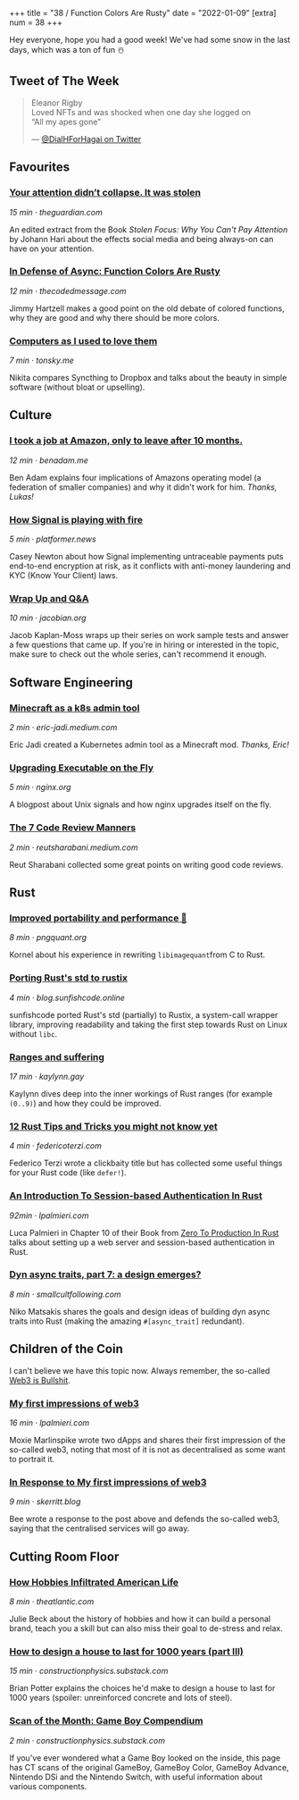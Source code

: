 +++
title = "38 / Function Colors Are Rusty"
date = "2022-01-09"
[extra]
num = 38
+++

Hey everyone, hope you had a good week! We've had some snow in the last days, which was a ton of fun ☃️

## Tweet of The Week

> Eleanor Rigby  
> Loved NFTs and was shocked when one day she logged on  
> “All my apes gone”
>
> — [@DialHForHagai on Twitter](https://twitter.com/DialHForHagai/status/1476693163276447748)

## Favourites
### [Your attention didn’t collapse. It was stolen](https://www.theguardian.com/science/2022/jan/02/attention-span-focus-screens-apps-smartphones-social-media)
_15 min · theguardian.com_

An edited extract from the Book _Stolen Focus: Why You Can't Pay Attention_ by Johann Hari about the effects social media and being always-on can have on your attention.

### [In Defense of Async: Function Colors Are Rusty](https://www.thecodedmessage.com/posts/async-colors/)
_12 min · thecodedmessage.com_

Jimmy Hartzell makes a good point on the old debate of colored functions, why they are good and why there should be more colors.

### [Computers as I used to love them](https://tonsky.me/blog/syncthing/)
_7 min · tonsky.me_

Nikita compares Syncthing to Dropbox and talks about the beauty in simple software (without bloat or upselling).

## Culture
### [I took a job at Amazon, only to leave after 10 months.](https://benadam.me/thoughts/my-experience-at-amazon/)
_12 min · benadam.me_

Ben Adam explains four implications of Amazons operating model (a federation of smaller companies) and why it didn't work for him. _Thanks, Lukas!_

### [How Signal is playing with fire](https://www.platformer.news/p/how-signal-is-playing-with-fire)
_5 min · platformer.news_

Casey Newton about how Signal implementing untraceable payments puts end-to-end encryption at risk, as it conflicts with anti-money laundering and KYC (Know Your Client) laws.

### [Wrap Up and Q&A](https://jacobian.org/2022/jan/6/wst-wrap-up/)
_10 min · jacobian.org_

Jacob Kaplan-Moss wraps up their series on work sample tests and answer a few questions that came up. If you're in hiring or interested in the topic, make sure to check out the whole series, can't recommend it enough.

## Software Engineering
### [Minecraft as a k8s admin tool](https://eric-jadi.medium.com/minecraft-as-a-k8s-admin-tool-cf16f890de42)
_2 min · eric-jadi.medium.com_

Eric Jadi created a Kubernetes admin tool as a Minecraft mod. _Thanks, Eric!_

### [Upgrading Executable on the Fly](https://nginx.org/en/docs/control.html)
_5 min · nginx.org_

A blogpost about Unix signals and how nginx upgrades itself on the fly.

### [The 7 Code Review Manners](https://reutsharabani.medium.com/the-7-code-review-manners-f0f0eef4d3e5)
_2 min · reutsharabani.medium.com_

Reut Sharabani collected some great points on writing good code reviews.

## Rust
### [Improved portability and performance 🦀](https://pngquant.org/rust.html)
_8 min · pngquant.org_

Kornel about his experience in rewriting `libimagequant`from C to Rust.

### [Porting Rust's std to rustix](https://blog.sunfishcode.online/port-std-to-rustix/)
_4 min · blog.sunfishcode.online_

sunfishcode ported Rust's std (partially) to Rustix, a system-call wrapper library, improving readability and taking the first step towards Rust on Linux without `libc`.

### [Ranges and suffering](https://kaylynn.gay/blog/post/rust_ranges_and_suffering)
_17 min · kaylynn.gay_

Kaylynn dives deep into the inner workings of Rust ranges (for example `(0..9)`) and how they could be improved.

### [12 Rust Tips and Tricks you might not know yet](https://federicoterzi.com/blog/12-rust-tips-and-tricks-you-might-not-know-yet/)
_4 min · federicoterzi.com_

Federico Terzi wrote a clickbaity title but has collected some useful things for your Rust code (like `defer!`).

### [An Introduction To Session-based Authentication In Rust](https://www.lpalmieri.com/posts/session-based-authentication-in-rust/#4-1-session-based-authentication)
_92min · lpalmieri.com_

Luca Palmieri in Chapter 10 of their Book from [Zero To Production In Rust](https://www.zero2prod.com) talks about setting up a web server and session-based authentication in Rust.

### [Dyn async traits, part 7: a design emerges?](https://smallcultfollowing.com/babysteps//blog/2022/01/07/dyn-async-traits-part-7)
_8 min · smallcultfollowing.com_

Niko Matsakis shares the goals and design ideas of building dyn async traits into Rust (making the amazing `#[async_trait]` redundant).

## Children of the Coin
I can't believe we have this topic now. Always remember, the so-called [Web3 is Bullshit](https://www.stephendiehl.com/blog/web3-bullshit.html).

### [My first impressions of web3](https://moxie.org/2022/01/07/web3-first-impressions.html)
_16 min · lpalmieri.com_

Moxie Marlinspike wrote two dApps and shares their first impression of the so-called web3, noting that most of it is not as decentralised as some want to portrait it.

### [In Response to My first impressions of web3](https://skerritt.blog/response-to-moxie/)
_9 min · skerritt.blog_

Bee wrote a response to the post above and defends the so-called web3, saying that the centralised services will go away.

## Cutting Room Floor
### [How Hobbies Infiltrated American Life](https://www.theatlantic.com/family/archive/2022/01/history-hobbies-america-productivity-leisure/621150/)
_8 min · theatlantic.com_

Julie Beck about the history of hobbies and how it can build a personal brand, teach you a skill but can also miss their goal to de-stress and relax.

### [How to design a house to last for 1000 years (part III)](https://constructionphysics.substack.com/p/how-to-design-a-house-to-last-for)
_15 min · constructionphysics.substack.com_

Brian Potter explains the choices he'd make to design a house to last for 1000 years (spoiler: unreinforced concrete and lots of steel).

### [Scan of the Month: Game Boy Compendium](https://scanofthemonth.com/)
_2 min · constructionphysics.substack.com_

If you've ever wondered what a Game Boy looked on the inside, this page has CT scans of the original GameBoy, GameBoy Color, GameBoy Advance, Nintendo DSi and the Nintendo Switch, with useful information about various components.